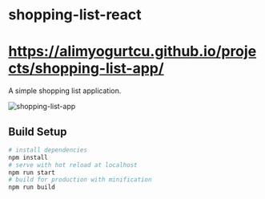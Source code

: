 # shopping-list-react

# https://alimyogurtcu.github.io/projects/shopping-list-app/
A simple shopping list application.

![shopping-list-app](https://user-images.githubusercontent.com/50144617/145710294-e83521e2-e00b-4608-80f5-67b577987563.png)

## Build Setup

``` bash
# install dependencies
npm install
# serve with hot reload at localhost
npm run start
# build for production with minification
npm run build
```
